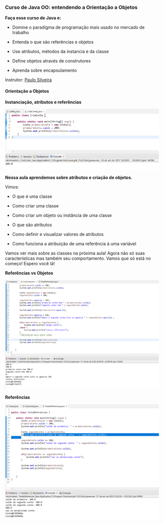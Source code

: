 ### Curso de Java OO: entendendo a Orientação a Objetos

**Faça esse curso de Java e:**

- Domine o paradigma de programação mais usado no mercado de trabalho

- Entenda o que são referências e objetos

- Use atributos, métodos da instancia e da classe

- Define objetos através de construtores

- Aprenda sobre encapsulamento

Instrutor: [Paulo Silveira](https://www.linkedin.com/in/paulosilveira)

#### Orientação a Objetos

**Instanciação, atributos e referências**

![Instanciação, atributos e referências](./imgs/prints/InstanciacaoAtributosReferencias.png)

**Nessa aula aprendemos sobre atributos e criação de objetos.**

Vimos:

- O que é uma classe

- Como criar uma classe

- Como criar um objeto ou instância de uma classe

- O que são atributos

- Como definir e visualizar valores de atributos

- Como funciona a atribuição de uma referência à uma variável

Vamos ver mais sobre as classes na próxima aula! Agora não só suas características mas também seu comportamento. Vamos que só está no começo! Espero você lá!

**Referências vs Objetos**

![Referências Objetos](./imgs/prints/ReferenciaObjetos.png)

**Referências**

![Referências](./imgs/prints/Referencia.png)